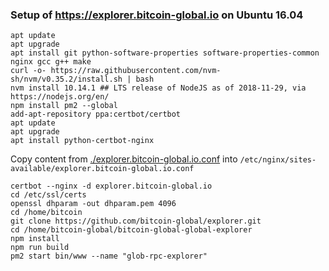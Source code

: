 ### Setup of https://explorer.bitcoin-global.io on Ubuntu 16.04

    apt update
    apt upgrade
    apt install git python-software-properties software-properties-common nginx gcc g++ make
    curl -o- https://raw.githubusercontent.com/nvm-sh/nvm/v0.35.2/install.sh | bash
    nvm install 10.14.1 ## LTS release of NodeJS as of 2018-11-29, via https://nodejs.org/en/
    npm install pm2 --global
    add-apt-repository ppa:certbot/certbot
    apt update
    apt upgrade
    apt install python-certbot-nginx
    
Copy content from [./explorer.bitcoin-global.io.conf](./explorer.bitcoin-global.io.conf) into `/etc/nginx/sites-available/explorer.bitcoin-global.io.conf`

    certbot --nginx -d explorer.bitcoin-global.io
    cd /etc/ssl/certs
    openssl dhparam -out dhparam.pem 4096
    cd /home/bitcoin
    git clone https://github.com/bitcoin-global/explorer.git
    cd /home/bitcoin-global/bitcoin-global-global-explorer
    npm install
    npm run build
    pm2 start bin/www --name "glob-rpc-explorer"
